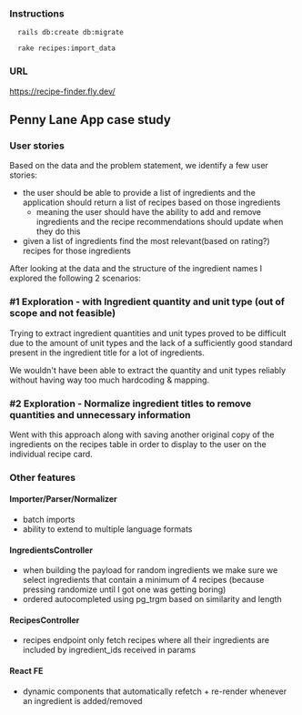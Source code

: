 ### Instructions

```
  rails db:create db:migrate

  rake recipes:import_data

```

### URL
https://recipe-finder.fly.dev/

## Penny Lane App case study

### User stories

Based on the data and the problem statement, we identify a few user stories:
 - the user should be able to provide a list of ingredients and the application should return a list of recipes based on those ingredients
	 - meaning the user should have the ability to add and remove ingredients and the recipe recommendations should update when they do this
 - given a list of ingredients find the most relevant(based on rating?) recipes for those ingredients

After looking at the data and the structure of the ingredient names I explored the following 2 scenarios:

### #1 Exploration - with Ingredient quantity and unit type (out of scope and not feasible)

Trying to extract ingredient quantities and unit types proved to be difficult due to the amount of unit types and the lack of a sufficiently good standard present in the ingredient title for a lot of ingredients. 

We wouldn't have been able to extract the quantity and unit types reliably without having way too much hardcoding & mapping.

### #2 Exploration - Normalize ingredient titles to remove quantities and unnecessary information

Went with this approach along with saving another original copy of the ingredients on the recipes table in order to display to the user on the individual recipe card.

### Other features

#### Importer/Parser/Normalizer
- batch imports
- ability to extend to multiple language formats

#### IngredientsController
- when building the payload for random ingredients we make sure we select ingredients that contain a minimum of 4 recipes (because pressing randomize until I got one was getting boring)
- ordered autocompleted using pg_trgm based on similarity and length

#### RecipesController
- recipes endpoint only fetch recipes where all their ingredients are included by ingredient_ids received in params

#### React FE
- dynamic components that automatically refetch + re-render whenever an ingredient is added/removed
